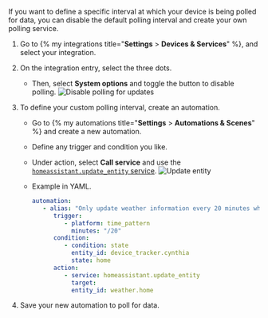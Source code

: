 

If you want to define a specific interval at which your device is being polled for data, you can disable the default polling interval and create your own polling service.

1. Go to {% my integrations title="**Settings** > **Devices & Services**" %}, and select your integration.
2. On the integration entry, select the three dots.
   - Then, select **System options** and toggle the button to disable polling.
   ![Disable polling for updates](/images/screenshots/custom_polling_01.png)
3. To define your custom polling interval, create an automation.
   - Go to {% my automations title="**Settings** > **Automations & Scenes**" %} and create a new automation.
   - Define any trigger and condition you like.
   - Under action, select **Call service** and use the [`homeassistant.update_entity` service](/integrations/homeassistant/#service-homeassistantupdate_entity).
   ![Update entity](/images/screenshots/custom_polling_02.png)
   - Example in YAML.

      ```yaml
      automation:
         - alias: "Only update weather information every 20 minutes when I'm home"
            trigger:
               - platform: time_pattern
                 minutes: "/20"
            condition:
               - condition: state
                 entity_id: device_tracker.cynthia
                 state: home
            action:
               - service: homeassistant.update_entity
                 target:
                 entity_id: weather.home
      ```

4. Save your new automation to poll for data.

